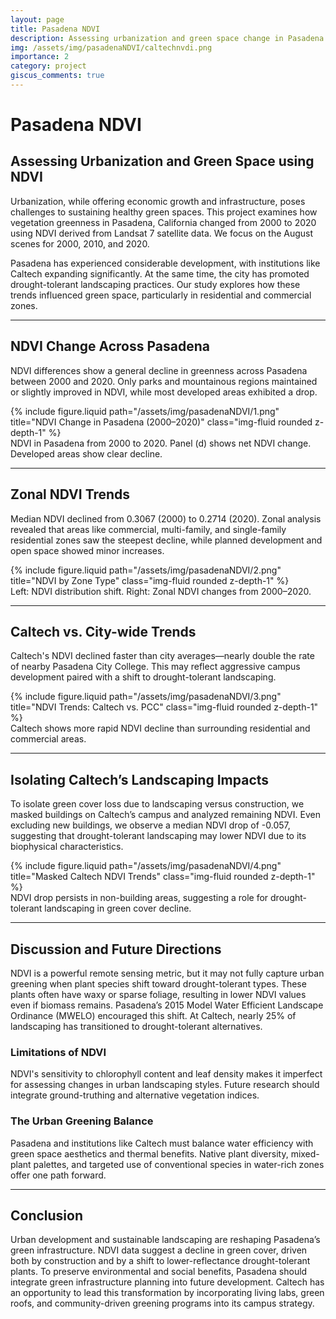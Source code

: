 ```yaml
---
layout: page
title: Pasadena NDVI
description: Assessing urbanization and green space change in Pasadena using satellite NDVI data
img: /assets/img/pasadenaNDVI/caltechnvdi.png
importance: 2
category: project
giscus_comments: true
---
```


# Pasadena NDVI

## Assessing Urbanization and Green Space using NDVI

Urbanization, while offering economic growth and infrastructure, poses challenges to sustaining healthy green spaces. This project examines how vegetation greenness in Pasadena, California changed from 2000 to 2020 using NDVI derived from Landsat 7 satellite data. We focus on the August scenes for 2000, 2010, and 2020.

Pasadena has experienced considerable development, with institutions like Caltech expanding significantly. At the same time, the city has promoted drought-tolerant landscaping practices. Our study explores how these trends influenced green space, particularly in residential and commercial zones.

---

## NDVI Change Across Pasadena

NDVI differences show a general decline in greenness across Pasadena between 2000 and 2020. Only parks and mountainous regions maintained or slightly improved in NDVI, while most developed areas exhibited a drop.

<div class="row justify-content-sm-center">
  <div class="col-sm-10 mt-3 mt-md-0">
    {% include figure.liquid path="/assets/img/pasadenaNDVI/1.png" title="NDVI Change in Pasadena (2000–2020)" class="img-fluid rounded z-depth-1" %}
  </div>
</div>
<div class="caption">
  NDVI in Pasadena from 2000 to 2020. Panel (d) shows net NDVI change. Developed areas show clear decline.
</div>

---

## Zonal NDVI Trends

Median NDVI declined from 0.3067 (2000) to 0.2714 (2020). Zonal analysis revealed that areas like commercial, multi-family, and single-family residential zones saw the steepest decline, while planned development and open space showed minor increases.

<div class="row justify-content-sm-center">
  <div class="col-sm-10 mt-3 mt-md-0">
    {% include figure.liquid path="/assets/img/pasadenaNDVI/2.png" title="NDVI by Zone Type" class="img-fluid rounded z-depth-1" %}
  </div>
</div>
<div class="caption">
  Left: NDVI distribution shift. Right: Zonal NDVI changes from 2000–2020.
</div>

---

## Caltech vs. City-wide Trends

Caltech's NDVI declined faster than city averages—nearly double the rate of nearby Pasadena City College. This may reflect aggressive campus development paired with a shift to drought-tolerant landscaping.

<div class="row justify-content-sm-center">
  <div class="col-sm-10 mt-3 mt-md-0">
    {% include figure.liquid path="/assets/img/pasadenaNDVI/3.png" title="NDVI Trends: Caltech vs. PCC" class="img-fluid rounded z-depth-1" %}
  </div>
</div>
<div class="caption">
  Caltech shows more rapid NDVI decline than surrounding residential and commercial areas.
</div>

---

## Isolating Caltech’s Landscaping Impacts

To isolate green cover loss due to landscaping versus construction, we masked buildings on Caltech’s campus and analyzed remaining NDVI. Even excluding new buildings, we observe a median NDVI drop of -0.057, suggesting that drought-tolerant landscaping may lower NDVI due to its biophysical characteristics.

<div class="row justify-content-sm-center">
  <div class="col-sm-10 mt-3 mt-md-0">
    {% include figure.liquid path="/assets/img/pasadenaNDVI/4.png" title="Masked Caltech NDVI Trends" class="img-fluid rounded z-depth-1" %}
  </div>
</div>
<div class="caption">
  NDVI drop persists in non-building areas, suggesting a role for drought-tolerant landscaping in green cover decline.
</div>

---

## Discussion and Future Directions

NDVI is a powerful remote sensing metric, but it may not fully capture urban greening when plant species shift toward drought-tolerant types. These plants often have waxy or sparse foliage, resulting in lower NDVI values even if biomass remains. Pasadena’s 2015 Model Water Efficient Landscape Ordinance (MWELO) encouraged this shift. At Caltech, nearly 25% of landscaping has transitioned to drought-tolerant alternatives.

### Limitations of NDVI

NDVI's sensitivity to chlorophyll content and leaf density makes it imperfect for assessing changes in urban landscaping styles. Future research should integrate ground-truthing and alternative vegetation indices.

### The Urban Greening Balance

Pasadena and institutions like Caltech must balance water efficiency with green space aesthetics and thermal benefits. Native plant diversity, mixed-plant palettes, and targeted use of conventional species in water-rich zones offer one path forward.

---

## Conclusion

Urban development and sustainable landscaping are reshaping Pasadena’s green infrastructure. NDVI data suggest a decline in green cover, driven both by construction and by a shift to lower-reflectance drought-tolerant plants. To preserve environmental and social benefits, Pasadena should integrate green infrastructure planning into future development. Caltech has an opportunity to lead this transformation by incorporating living labs, green roofs, and community-driven greening programs into its campus strategy.
